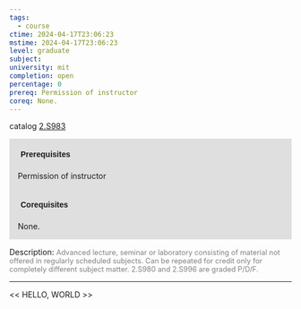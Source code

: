 ```yaml
---
tags:
  - course
ctime: 2024-04-17T23:06:23
mstime: 2024-04-17T23:06:23
level: graduate
subject: 
university: mit
completion: open
percentage: 0
prereq: Permission of instructor
coreq: None.
---
```


catalog [2.S983](http://student.mit.edu/catalog/m2c.html#2.S983)

<span style="display: block; padding: 15px; background-color: rgb(100, 100, 100, 0.2);"><font id="m_prereq1994_0" style="display: block; font-family: Arial, sans-serif; font-weight: bold; padding: 5px">Prerequisites</font><br><span id="prereq1994_0">Permission of instructor</span></span>
<span style="display: block; padding: 15px; background-color: rgb(100, 100, 100, 0.2);"><font id="m_coreq1994_0" style="display: block; font-family: Arial, sans-serif; font-weight: bold; padding: 5px">Corequisites</font><br><span id="coreq1994_0">None.</span></span>

<font style="">Description:</font>
<font style="color: grey; font-size: 0.8rem;">Advanced lecture, seminar or laboratory consisting of material not offered in regularly scheduled subjects. Can be repeated for credit only for completely different subject matter. 2.S980 and 2.S996 are graded P/D/F.</font>



---

<< HELLO, WORLD >>
